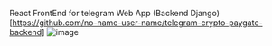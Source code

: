 React FrontEnd for telegram Web App (Backend Django)[https://github.com/no-name-user-name/telegram-crypto-paygate-backend]
![image](https://github.com/no-name-user-name/telegram-crypto-paygate-backend/assets/97606234/c26b4e91-ee4f-4e7a-92c4-d0cb3aba38ac)
